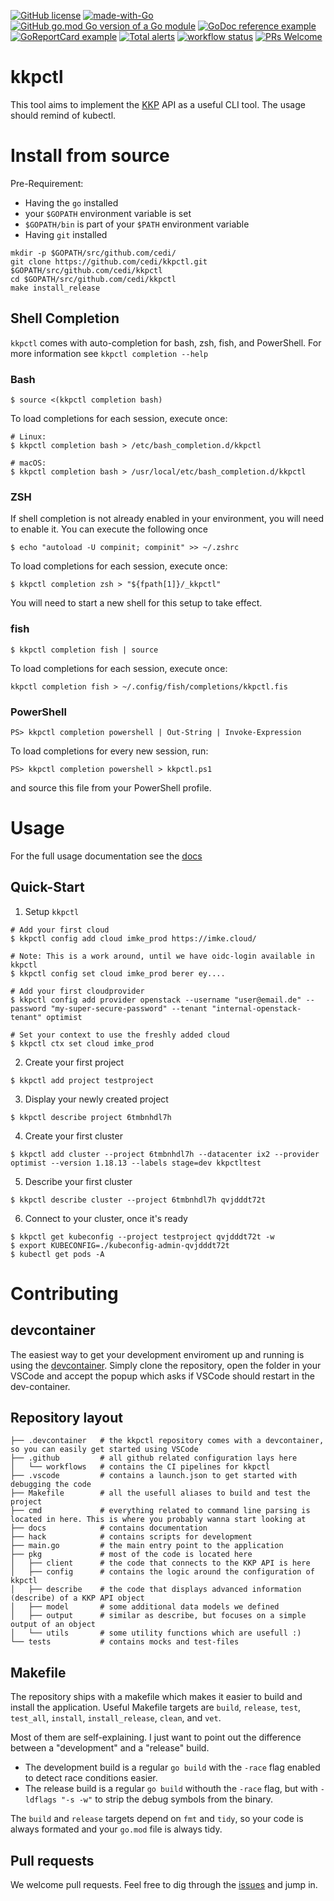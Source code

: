 [![GitHub license](https://img.shields.io/github/license/cedi/kkpctl.svg)](https://github.com/cedi/kkpctl/blob/main/LICENSE)
[![made-with-Go](https://img.shields.io/badge/Made%20with-Go-1f425f.svg)](http://golang.org)
[![GitHub go.mod Go version of a Go module](https://img.shields.io/github/go-mod/go-version/cedi/kkpctl.svg)](https://github.com/cedi/kkpctl)
[![GoDoc reference example](https://img.shields.io/badge/godoc-reference-blue.svg)](https://pkg.go.dev/github.com/cedi/kkpctl)
[![GoReportCard example](https://goreportcard.com/badge/github.com/cedi/kkpctl)](https://goreportcard.com/report/github.com/cedi/kkpctl)
[![Total alerts](https://img.shields.io/lgtm/alerts/g/cedi/kkpctl.svg?logo=lgtm&logoWidth=18)](https://lgtm.com/projects/g/cedi/kkpctl/alerts/)
[![workflow status](https://github.com/cedi/kkpctl/actions/workflows/go.yml/badge.svg)](https://github.com/cedi/kkpctl/actions)
[![PRs Welcome](https://img.shields.io/badge/PRs-welcome-brightgreen.svg?style=flat-square)](http://makeapullrequest.com)


# kkpctl

This tool aims to implement the [KKP](https://github.com/kubermatic/kubermatic) API as a useful CLI tool.
The usage should remind of kubectl.


# Install from source

Pre-Requirement:
* Having the `go` installed
* your `$GOPATH` environment variable is set
* `$GOPATH/bin` is part of your `$PATH` environment variable
* Having `git` installed

```
mkdir -p $GOPATH/src/github.com/cedi/
git clone https://github.com/cedi/kkpctl.git $GOPATH/src/github.com/cedi/kkpctl
cd $GOPATH/src/github.com/cedi/kkpctl
make install_release
```

## Shell Completion

`kkpctl` comes with auto-completion for bash, zsh, fish, and PowerShell.
For more information see `kkpctl completion --help`

### Bash
```
$ source <(kkpctl completion bash)
```

To load completions for each session, execute once:
```
# Linux:
$ kkpctl completion bash > /etc/bash_completion.d/kkpctl

# macOS:
$ kkpctl completion bash > /usr/local/etc/bash_completion.d/kkpctl
```

### ZSH
If shell completion is not already enabled in your environment, you will need to enable it.
You can execute the following once
```
$ echo "autoload -U compinit; compinit" >> ~/.zshrc
```

To load completions for each session, execute once:
```
$ kkpctl completion zsh > "${fpath[1]}/_kkpctl"
```

You will need to start a new shell for this setup to take effect.

### fish
```
$ kkpctl completion fish | source
```

To load completions for each session, execute once:
```
kkpctl completion fish > ~/.config/fish/completions/kkpctl.fis
```

### PowerShell
```
PS> kkpctl completion powershell | Out-String | Invoke-Expression
```

To load completions for every new session, run:
```
PS> kkpctl completion powershell > kkpctl.ps1
```

and source this file from your PowerShell profile.

# Usage

For the full usage documentation see the [docs](docs/commandline-usage.md)

## Quick-Start

1. Setup `kkpctl`
```
# Add your first cloud
$ kkpctl config add cloud imke_prod https://imke.cloud/

# Note: This is a work around, until we have oidc-login available in kkpctl
$ kkpctl config set cloud imke_prod berer ey....

# Add your first cloudprovider
$ kkpctl config add provider openstack --username "user@email.de" --password "my-super-secure-password" --tenant "internal-openstack-tenant" optimist

# Set your context to use the freshly added cloud
$ kkpctl ctx set cloud imke_prod
```

2. Create your first project
```
$ kkpctl add project testproject
```

3. Display your newly created project
```
$ kkpctl describe project 6tmbnhdl7h
```

4. Create your first cluster
```
$ kkpctl add cluster --project 6tmbnhdl7h --datacenter ix2 --provider optimist --version 1.18.13 --labels stage=dev kkpctltest
```

5. Describe your first cluster
```
$ kkpctl describe cluster --project 6tmbnhdl7h qvjdddt72t
```

6. Connect to your cluster, once it's ready
```
$ kkpctl get kubeconfig --project testproject qvjdddt72t -w 
$ export KUBECONFIG=./kubeconfig-admin-qvjdddt72t
$ kubectl get pods -A
```

# Contributing

## devcontainer
The easiest way to get your development enviroment up and running is using the [devcontainer](https://code.visualstudio.com/docs/remote/containers-tutorial).
Simply clone the repository, open the folder in your VSCode and accept the popup which asks if VSCode should restart in the dev-container. 

## Repository layout
```
├── .devcontainer   # the kkpctl repository comes with a devcontainer, so you can easily get started using VSCode
├── .github         # all github related configuration lays here
│   └── workflows   # contains the CI pipelines for kkpctl
├── .vscode         # contains a launch.json to get started with debugging the code
├── Makefile        # all the usefull aliases to build and test the project
├── cmd             # everything related to command line parsing is located in here. This is where you probably wanna start looking at
├── docs            # contains documentation
├── hack            # contains scripts for development 
├── main.go         # the main entry point to the application
├── pkg             # most of the code is located here
│   ├── client      # the code that connects to the KKP API is here
│   ├── config      # contains the logic around the configuration of kkpctl
│   ├── describe    # the code that displays advanced information (describe) of a KKP API object
│   ├── model       # some additional data models we defined
│   ├── output      # similar as describe, but focuses on a simple output of an object
│   └── utils       # some utility functions which are usefull :)
└── tests           # contains mocks and test-files

```

## Makefile 
The repository ships with a makefile which makes it easier to build and install the application.
Useful Makefile targets are `build`, `release`, `test`, `test_all`, `install`, `install_release`, `clean`, and `vet`.

Most of them are self-explaining. I just want to point out the difference between a "development" and a "release" build.
* The development build is a regular `go build` with the `-race` flag enabled to detect race conditions easier.
* The release build is a regular `go build` withouth the `-race` flag, but with `-ldflags "-s -w"` to strip the debug symbols from the binary.

The `build` and `release` targets depend on `fmt` and `tidy`, so your code is always formated and your `go.mod` file is always tidy.

## Pull requests
We welcome pull requests. Feel free to dig through the [issues](https://github.com/cedi/kkpctl/issues) and jump in.